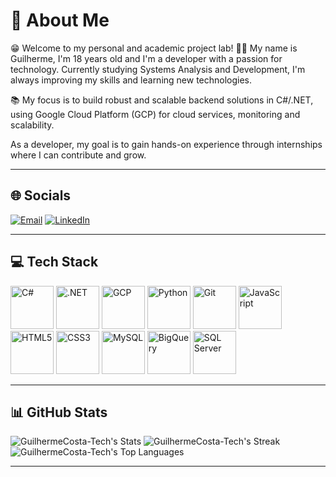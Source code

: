 # 🪪 About Me

😁 Welcome to my personal and academic project lab!
👦🏻 My name is Guilherme, I'm 18 years old and I'm a developer with a passion for technology. Currently studying Systems Analysis and Development, I'm always improving my skills and learning new technologies.

📚 My focus is to build robust and scalable backend solutions in C#/.NET, using Google Cloud Platform (GCP) for cloud services, monitoring and scalability.

As a developer, my goal is to gain hands-on experience through internships where I can contribute and grow.

---

## 🌐 Socials

[![Email](https://img.shields.io/badge/Email-D14836?logo=gmail&logoColor=white)](mailto:guilhermecosta.tech@gmail.com)
[![LinkedIn](https://img.shields.io/badge/LinkedIn-0A66C2?logo=linkedin&logoColor=white&style=flat-square)](www.linkedin.com/in/guilhermecosta-tech)

---

## 💻 Tech Stack

<div align="left">
  <img src="https://cdn.jsdelivr.net/gh/devicons/devicon/icons/csharp/csharp-original.svg"
       width="69" alt="C#" />
  <img src="https://cdn.jsdelivr.net/gh/devicons/devicon/icons/dot-net/dot-net-original.svg"
       width="69" alt=".NET" />
  <img src="https://cdn.jsdelivr.net/gh/devicons/devicon/icons/googlecloud/googlecloud-original.svg"
       width="69" alt="GCP" />
  <img src="https://cdn.jsdelivr.net/gh/devicons/devicon/icons/python/python-original.svg"
       width="69" alt="Python" />
  <img src="https://cdn.jsdelivr.net/gh/devicons/devicon/icons/git/git-original.svg"
       width="69" alt="Git" />
  <img src="https://cdn.jsdelivr.net/gh/devicons/devicon/icons/javascript/javascript-original.svg"
       width="69" alt="JavaScript" />
  <img src="https://cdn.jsdelivr.net/gh/devicons/devicon/icons/html5/html5-original.svg"
       width="69" alt="HTML5" />
  <img src="https://cdn.jsdelivr.net/gh/devicons/devicon/icons/css3/css3-original.svg"
       width="69" alt="CSS3" />
  <img src="https://cdn.jsdelivr.net/gh/devicons/devicon/icons/mysql/mysql-original.svg"
       width="69" alt="MySQL" />
  <img src="https://www.vectorlogo.zone/logos/google_bigquery/google_bigquery-icon.svg"
       width="69" alt="BigQuery" />
  <img src="https://img.shields.io/badge/SQL%20Server-007ACC?logo=microsoft-sql-server&logoColor=white"
       width="69" alt="SQL Server" />
</div>


---

## 📊 GitHub Stats

![GuilhermeCosta-Tech's Stats](https://github-readme-stats.vercel.app/api?username=GuilhermeCosta-Tech&theme=dark&show_icons=true&hide_border=false&count_private=true)
![GuilhermeCosta-Tech's Streak](https://github-readme-streak-stats.herokuapp.com/?user=GuilhermeCosta-Tech&theme=dark&hide_border=false)
![GuilhermeCosta-Tech's Top Languages](https://github-readme-stats.vercel.app/api/top-langs/?username=GuilhermeCosta-Tech&theme=dark&show_icons=true&hide_border=false&layout=compact)

---


